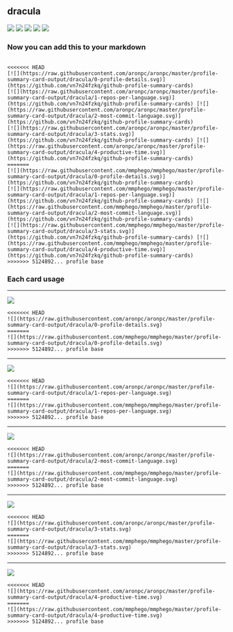## dracula

[![](./0-profile-details.svg)](https://github.com/vn7n24fzkq/github-profile-summary-cards)
[![](./1-repos-per-language.svg)](https://github.com/vn7n24fzkq/github-profile-summary-cards) [![](./2-most-commit-language.svg)](https://github.com/vn7n24fzkq/github-profile-summary-cards)
[![](./3-stats.svg)](https://github.com/vn7n24fzkq/github-profile-summary-cards) [![](./4-productive-time.svg)](https://github.com/vn7n24fzkq/github-profile-summary-cards)
### Now you can add this to your markdown
```

<<<<<<< HEAD
[![](https://raw.githubusercontent.com/aronpc/aronpc/master/profile-summary-card-output/dracula/0-profile-details.svg)](https://github.com/vn7n24fzkq/github-profile-summary-cards)
[![](https://raw.githubusercontent.com/aronpc/aronpc/master/profile-summary-card-output/dracula/1-repos-per-language.svg)](https://github.com/vn7n24fzkq/github-profile-summary-cards) [![](https://raw.githubusercontent.com/aronpc/aronpc/master/profile-summary-card-output/dracula/2-most-commit-language.svg)](https://github.com/vn7n24fzkq/github-profile-summary-cards)
[![](https://raw.githubusercontent.com/aronpc/aronpc/master/profile-summary-card-output/dracula/3-stats.svg)](https://github.com/vn7n24fzkq/github-profile-summary-cards) [![](https://raw.githubusercontent.com/aronpc/aronpc/master/profile-summary-card-output/dracula/4-productive-time.svg)](https://github.com/vn7n24fzkq/github-profile-summary-cards)
=======
[![](https://raw.githubusercontent.com/mmphego/mmphego/master/profile-summary-card-output/dracula/0-profile-details.svg)](https://github.com/vn7n24fzkq/github-profile-summary-cards)
[![](https://raw.githubusercontent.com/mmphego/mmphego/master/profile-summary-card-output/dracula/1-repos-per-language.svg)](https://github.com/vn7n24fzkq/github-profile-summary-cards) [![](https://raw.githubusercontent.com/mmphego/mmphego/master/profile-summary-card-output/dracula/2-most-commit-language.svg)](https://github.com/vn7n24fzkq/github-profile-summary-cards)
[![](https://raw.githubusercontent.com/mmphego/mmphego/master/profile-summary-card-output/dracula/3-stats.svg)](https://github.com/vn7n24fzkq/github-profile-summary-cards) [![](https://raw.githubusercontent.com/mmphego/mmphego/master/profile-summary-card-output/dracula/4-productive-time.svg)](https://github.com/vn7n24fzkq/github-profile-summary-cards)
>>>>>>> 5124892... profile base

```

### Each card usage
---

![](./0-profile-details.svg)

```
<<<<<<< HEAD
![](https://raw.githubusercontent.com/aronpc/aronpc/master/profile-summary-card-output/dracula/0-profile-details.svg)
=======
![](https://raw.githubusercontent.com/mmphego/mmphego/master/profile-summary-card-output/dracula/0-profile-details.svg)
>>>>>>> 5124892... profile base
```

    

---

![](./1-repos-per-language.svg)

```
<<<<<<< HEAD
![](https://raw.githubusercontent.com/aronpc/aronpc/master/profile-summary-card-output/dracula/1-repos-per-language.svg)
=======
![](https://raw.githubusercontent.com/mmphego/mmphego/master/profile-summary-card-output/dracula/1-repos-per-language.svg)
>>>>>>> 5124892... profile base
```

    

---

![](./2-most-commit-language.svg)

```
<<<<<<< HEAD
![](https://raw.githubusercontent.com/aronpc/aronpc/master/profile-summary-card-output/dracula/2-most-commit-language.svg)
=======
![](https://raw.githubusercontent.com/mmphego/mmphego/master/profile-summary-card-output/dracula/2-most-commit-language.svg)
>>>>>>> 5124892... profile base
```

    

---

![](./3-stats.svg)

```
<<<<<<< HEAD
![](https://raw.githubusercontent.com/aronpc/aronpc/master/profile-summary-card-output/dracula/3-stats.svg)
=======
![](https://raw.githubusercontent.com/mmphego/mmphego/master/profile-summary-card-output/dracula/3-stats.svg)
>>>>>>> 5124892... profile base
```

    

---

![](./4-productive-time.svg)

```
<<<<<<< HEAD
![](https://raw.githubusercontent.com/aronpc/aronpc/master/profile-summary-card-output/dracula/4-productive-time.svg)
=======
![](https://raw.githubusercontent.com/mmphego/mmphego/master/profile-summary-card-output/dracula/4-productive-time.svg)
>>>>>>> 5124892... profile base
```

    
